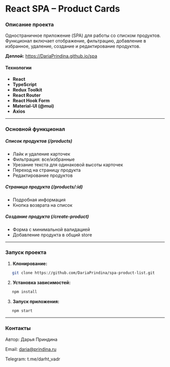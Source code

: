 # React SPA – Product Cards

### Описание проекта

Одностраничное приложение (SPA) для работы со списком продуктов. Функционал включает отображение, фильтрацию, добавление в избранное, удаление, создание и редактирование продуктов.

**Деплой:** <https://DariaPrindina.github.io/spa>

#### Технологии

- **React**
- **TypeScript**
- **Redux Toolkit**
- **React Router**
- **React Hook Form**
- **Material-UI (@mui)**
- **Axios**

---

### Основной функционал

##### Список продуктов (/products)

- Лайк и удаление карточек
- Фильтрация: все/избранные
- Урезание текста для одинаковой высоты карточек
- Переход на страницу продукта
- Редактирование продуктов

##### Страница продукта (/products/:id)

- Подробная информация
- Кнопка возврата на список

##### Создание продукта (/create-product)

- Форма с минимальной валидацией
- Добавление продукта в общий store

---

### Запуск проекта

1. **Клонирование:**

```bash
   git clone https://github.com/DariaPrindina/spa-product-list.git
```

2. **Установка зависимостей:**

```bash
   npm install
```

3. **Запуск приложения:**

```bash
   npm start
```

---

### Контакты

Автор: Дарья Приндина

Email: <daria@prindina.ru>

Telegram: t.me/darht_vadr
